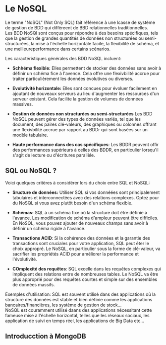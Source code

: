 # Le NoSQL

Le terme "NoSQL" (Not Only SQL) fait référence à une  lcasse de système de gestion de BDD qui diffèreent de BBD relationnelles traditionnelles.  
Les BDD NoSQl  sont conçus pour répondre à des besoins spécifiques, tels que la gestion de grandes quantités de données non structurées ou semi-structurées, la mise à l'échelle horizontale facile, la flexibilité de schéma, et une meilleureperformance dans certains scénarios.

Les caractéristiques  générales des BDD NoSQL incluent: 

- **Schhéma flexible:** Elles permettent de stocker des données sans avoir à définir un schéma fice à l'avence. Cela offre une flexivbilité accrue pour traiter particulièrement les données évolutives ou diverses. 

- **Evolutivité horizontale:** Elles sont concues pour évoluer facilement en ajoutant de nouveaux serveurs au lieu d'augmenter les ressources d'un serveur existant. Cela facilite la gestion de volumes de données massives.

- **Gestion de données non structurées ou semi-structurées** Les BDD NoSQL peuvent gérer des types de données variés, tel que les document, des paires clé-valeurs, des graphiques ou colonnes offrant une flexivbilité accrue par rapport au BDDr qui sont basées sur un modèle tabulaire.

- **Haute performance dans des cas spécifiques**: Les BDDR peuvent offir des performances supérieurs à celles des BDDR, en particulier lorsqu'il s'agit de lecture ou d'écritures parallèle.

## SQL ou NoSQL ?

Voici quelques critères à considérer lors du choix entre SQL et NoSQL: 

- **Sructure de données:** Utiliser SQL si vos donnéées sont principalement tabulaires et interconnectées avec des relations complexes. Optez pour du NoSQL si vous avez plutôt besoin d'un schéma flexible.

- **Schémas:** SQL à un schéma fixe où la structure doit être définie à l'avance. Les modification de schéma d'ampleur peuvent être difficiles. En NoSQL, vous pouvez ajouter de nouveaux champs sans avoir à définir un schéma rigide à l'avance.

- **Transactions ACID**: Si la cohérence des données et la garantie des transactions sont cruciales pour votre application, SQL peut êter le choix appropré. Le NoSQL, en particulier sous la forme de clé-valeur, va sacrifier les propriétés ACID pour améliorer la performance et l'évolutivité.

- **COmplexité des requêtes**: SQL excelle dans les requêtes complexes qui impliquent des relations entre de nombreuses tables. Le NoSQL va être plus approprié pour des requêtes courtes et simple sur des ensembles de données massifs.

Exemples d'utilisation: SQL est souvent utilisé dans des applications où la structure des données est stable et bien définie comme les applications bancaires/financières, les système de gestion de stock...  
NoSQL est couramment utilisé daans des applications nécessitant cette fameuse mise à l'échelle horizontal, telles que les réseaux sociaux, les application de suivi en temps réel, les applications de Big Data etc...

## Introducction à MongoDB


